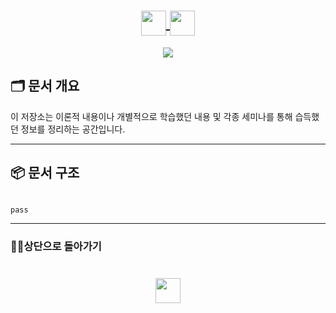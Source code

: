 <h1 align="center">
    <a href="https://github.com/skwjdgh">
    <img align="center" src="https://img.shields.io/badge/goto-Main-green.svg" height="40" />
  </a>
    <a href="https://github.com/skwjdgh/External">
      <img align="center" src="https://img.shields.io/badge/goto-External-green.svg" height="40" />
    </a>
</h1>

<p align = "center">
  <img align = "center" src = "https://capsule-render.vercel.app/api?type=blur&height=200&color=gradient&text=Theory%20and%20Seminar&descAlign=59&section=header">


## 🗂 문서 개요

이 저장소는 이론적 내용이나 개별적으로 학습했던 내용 및 각종 세미나를 통해 습득했던 정보를 정리하는 공간입니다.

---

## 📦 문서 구조


```bash

pass


```
---

###  👨‍💻상단으로 돌아가기
<h1 align="center">
        <a href="https://github.com/skwjdgh/External">
    <img align="center" src="https://img.shields.io/badge/backto-Top-green.svg" height="40" />
  </a>
</h1>
